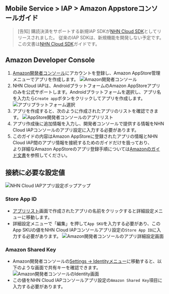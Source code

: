 ## Mobile Service > IAP > Amazon Appstoreコンソールガイド

> [告知]
> 購読決済をサポートする新規IAP SDKが[NHN Cloud SDK](http://docs.toast.com/ko/TOAST/ko/toast-sdk/overview/)としてリリースされました。
> 従来のIAP SDKは、新規機能を開発しない予定です。
> この文書は[NHN Cloud SDK](http://docs.toast.com/ko/TOAST/ko/toast-sdk/overview/)ガイドです。

## Amazon Developer Console
1. [Amazon開発者コンソール](https://developer.amazon.com/)にアカウントを登録し、Amazon AppStore管理メニューでアプリを作成します。
   ![Amazon開発者コンソール](http://static.toastoven.net/prod_iap/amazon_developer_console_eng.png)
2. NHN Cloud IAPは、AndroidプラットフォームのAmazon AppStoreアプリのみを公式サポートします。Androidプラットフォームを選択し、アプリ名を入力たら`Create app`ボタンをクリックしてアプリを作成します。
   ![アプリプラットフォーム選択](http://static.toastoven.net/prod_iap/amazon_appmenu_0_eng.png)
3. アプリを作成すると、次のように作成されたアプリのリストを確認できます。
   ![AppStore開発者コンソールのアプリリスト](http://static.toastoven.net/prod_iap/amazon_appmenu_1_eng.png)
4. アプリ作成後に追加情報を入力し、開発者コンソールで提供する情報をNHN Cloud IAPコンソールのアプリ設定に入力する必要があります。
5. このガイドの内容はAmazon AppStoreに登録されたアプリの情報とNHN Cloud IAP間のアプリ情報を接続するためのガイドだけを扱っており、<br/>より詳細なAmazon AppStoreのアプリ登録手順については[Amazonのガイド文書](https://developer.amazon.com/apps-and-games/documentation)を参照してください。

## 接続に必要な設定値
![NHN Cloud IAPアプリ設定ポップアップ](http://static.toastoven.net/prod_iap/amazon_iap_console_kor.png)
### Store App ID
- [アプリリスト](https://developer.amazon.com/apps-and-games/console/apps/list.html)画面で作成されたアプリの名前をクリックすると詳細設定メニューに移動します。
- 詳細設定メニューで「編集」を押して`App SKU`を入力する必要があり、このApp SKUの値をNHN Cloud IAPコンソールアプリ設定の`Store App ID`に入力する必要があります。
  ![Amazon開発者コンソールのアプリ詳細設定画面](http://static.toastoven.net/prod_iap/amazon_appmenu_2_eng.png)


### Amazon Shared Key
- Amazon開発者コンソールの[Settings -> Identityメニュー](https://developer.amazon.com/settings/console/sdk/shared-key)に移動すると、以下のような画面で共有キーを確認できます。
  ![Amazon開発者コンソールのIdentity画面](http://static.toastoven.net/prod_iap/amazon_appmenu_3_eng.png)
- この値をNHN Cloud IAPコンソールアプリ設定の`Amazon Shared Key`項目に入力する必要があります。
